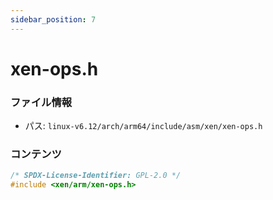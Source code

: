 ```yaml
---
sidebar_position: 7
---
```

# xen-ops.h

### ファイル情報

- パス: `linux-v6.12/arch/arm64/include/asm/xen/xen-ops.h`

### コンテンツ

```h
/* SPDX-License-Identifier: GPL-2.0 */
#include <xen/arm/xen-ops.h>

```

